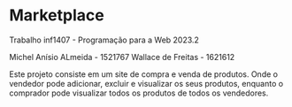 # Marketplace
Trabalho inf1407 - Programação para a Web 2023.2

Michel Anísio ALmeida - 1521767
Wallace de Freitas    - 1621612

Este projeto consiste em um site de compra e venda de produtos. Onde o vendedor pode adicionar, excluir e visualizar os seus produtos, enquanto o comprador pode visualizar todos os produtos de todos os vendedores.

